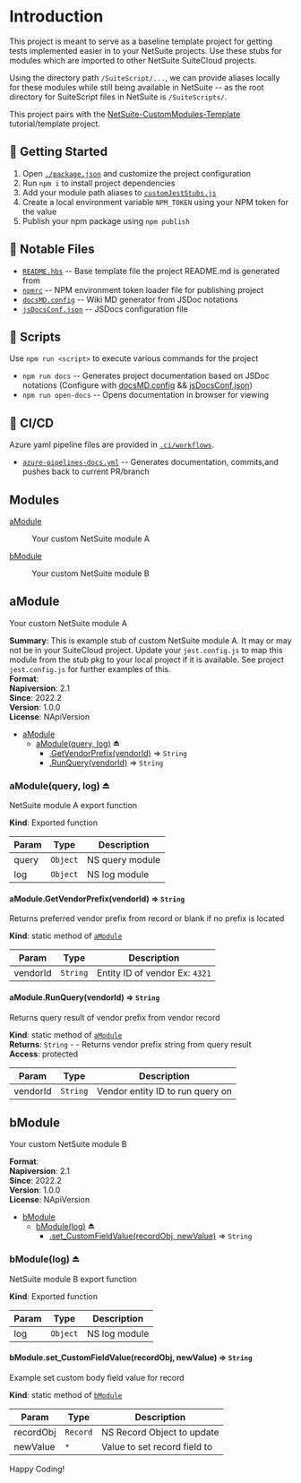 # Introduction

This project is meant to serve as a baseline template project for getting tests implemented easier in to your NetSuite projects. Use these stubs for modules which are imported to other NetSuite SuiteCloud projects.

Using the directory path `/SuiteScript/...`, we can provide aliases locally for these modules while still being available in NetSuite -- as the root directory for SuiteScript files in NetSuite is `/SuiteScripts/`.

This project pairs with the [NetSuite-CustomModules-Template](https://github.com/devnetkc/NetSuite-CustomModules-Template) tutorial/template project.

## 🎉 Getting Started

1. Open [`./package.json`](./package.json) and customize the project configuration
2. Run `npm i` to install project dependencies
3. Add your module path aliases to [`customJestStubs.js`](./customJestStubs.js)
4. Create a local environment variable `NPM_TOKEN` using your NPM token for the value
5. Publish your npm package using `npm publish`

## 🧐 Notable Files

- [`README.hbs`](./.ci/templates/README.hbs) -- Base template file the project README.md is generated from
- [`npmrc`](./.npmrc) -- NPM environment token loader file for publishing project
- [`docsMD.config`](./.ci/config/docsMD.config.js) -- Wiki MD generator from JSDoc notations
- [`jsDocsConf.json`](./.ci/config/jsDocsConf.json) -- JSDocs configuration file

## 🔨 Scripts

Use `npm run <script>` to execute various commands for the project

- `npm run docs` -- Generates project documentation based on JSDoc notations (Configure with [docsMD.config](./.ci/config/docsMD.config.js) && [jsDocsConf.json](./.ci/config/jsDocsConf.json))
- `npm run open-docs` -- Opens documentation in browser for viewing

## 👷 CI/CD

Azure yaml pipeline files are provided in [`.ci/workflows`](./.ci/workflows).

- [`azure-pipelines-docs.yml`](./.ci/workflows/azure-pipelines-docs.yml) -- Generates documentation, commits,and pushes back to current PR/branch

## Modules

<dl>
<dt><a href="#module_aModule">aModule</a></dt>
<dd><p>Your custom NetSuite module A</p>
</dd>
<dt><a href="#module_bModule">bModule</a></dt>
<dd><p>Your custom NetSuite module B</p>
</dd>
</dl>

<a name="module_aModule"></a>

## aModule
Your custom NetSuite module A

**Summary**: This is example stub of custom NetSuite module A.  It may or may not be in your SuiteCloud project.
Update your `jest.config.js` to map this module from the stub pkg to your local project if it is available.
See project `jest.config.js` for further examples of this.  
**Format**:   
**Napiversion**: 2.1  
**Since**: 2022.2  
**Version**: 1.0.0  
**License**: NApiVersion  

* [aModule](#module_aModule)
    * [aModule(query, log)](#exp_module_aModule--aModule) ⏏
        * [.GetVendorPrefix(vendorId)](#module_aModule--aModule.GetVendorPrefix) ⇒ <code>String</code>
        * [.RunQuery(vendorId)](#module_aModule--aModule.RunQuery) ⇒ <code>String</code>

<a name="exp_module_aModule--aModule"></a>

### aModule(query, log) ⏏
NetSuite module A export function

**Kind**: Exported function  

| Param | Type | Description |
| --- | --- | --- |
| query | <code>Object</code> | NS query module |
| log | <code>Object</code> | NS log module |

<a name="module_aModule--aModule.GetVendorPrefix"></a>

#### aModule.GetVendorPrefix(vendorId) ⇒ <code>String</code>
Returns preferred vendor prefix from record or blank if no prefix is located

**Kind**: static method of [<code>aModule</code>](#exp_module_aModule--aModule)  

| Param | Type | Description |
| --- | --- | --- |
| vendorId | <code>String</code> | Entity ID of vendor Ex: `4321` |

<a name="module_aModule--aModule.RunQuery"></a>

#### aModule.RunQuery(vendorId) ⇒ <code>String</code>
Returns query result of vendor prefix from vendor record

**Kind**: static method of [<code>aModule</code>](#exp_module_aModule--aModule)  
**Returns**: <code>String</code> - - Returns vendor prefix string from query result  
**Access**: protected  

| Param | Type | Description |
| --- | --- | --- |
| vendorId | <code>String</code> | Vendor entity ID to run query on |

<a name="module_bModule"></a>

## bModule
Your custom NetSuite module B

**Format**:   
**Napiversion**: 2.1  
**Since**: 2022.2  
**Version**: 1.0.0  
**License**: NApiVersion  

* [bModule](#module_bModule)
    * [bModule(log)](#exp_module_bModule--bModule) ⏏
        * [.set_CustomFieldValue(recordObj, newValue)](#module_bModule--bModule.set_CustomFieldValue) ⇒ <code>String</code>

<a name="exp_module_bModule--bModule"></a>

### bModule(log) ⏏
NetSuite module B export function

**Kind**: Exported function  

| Param | Type | Description |
| --- | --- | --- |
| log | <code>Object</code> | NS log module |

<a name="module_bModule--bModule.set_CustomFieldValue"></a>

#### bModule.set\_CustomFieldValue(recordObj, newValue) ⇒ <code>String</code>
Example set custom body field value for record

**Kind**: static method of [<code>bModule</code>](#exp_module_bModule--bModule)  

| Param | Type | Description |
| --- | --- | --- |
| recordObj | <code>Record</code> | NS Record Object to update |
| newValue | <code>\*</code> | Value to set record field to |


Happy Coding!
